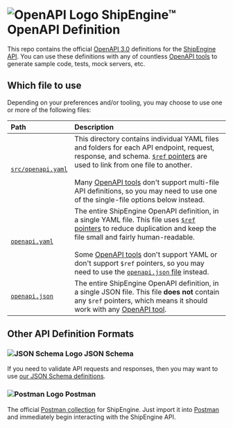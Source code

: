![OpenAPI Logo](https://shipengine.github.io/img/openapi-logo.png) ShipEngine™ OpenAPI Definition
==============================================

This repo contains the official [OpenAPI 3.0](https://github.com/OAI/OpenAPI-Specification/blob/master/versions/3.0.2.md) definitions for the [ShipEngine API](https://shipengine.com).  You can use these definitions with any of countless [OpenAPI tools](https://openapi.tools/) to generate sample code, tests, mock servers, etc.


Which file to use
-----------------------------------
Depending on your preferences and/or tooling, you may choose to use one or more of the following files:

|Path                |Description
|:-------------------|:--------------------------------
|[`src/openapi.yaml`](src/openapi.yaml)|This directory contains individual YAML files and folders for each API endpoint, request, response, and schema.  [`$ref` pointers](https://github.com/OAI/OpenAPI-Specification/blob/master/versions/3.0.2.md#reference-object) are used to link from one file to another.<br><br> Many [OpenAPI tools](https://openapi.tools/) don't support multi-file API definitions, so you may need to use one of the single-file options below instead.
|[`openapi.yaml`](openapi.yaml)        |The entire ShipEngine OpenAPI definition, in a single YAML file.  This file uses [`$ref` pointers](https://github.com/OAI/OpenAPI-Specification/blob/master/versions/3.0.2.md#reference-object) to reduce duplication and keep the file small and fairly human-readable.<br><br> Some [OpenAPI tools](https://openapi.tools/) don't support YAML or don't support `$ref` pointers, so you may need to use the [`openapi.json` file](openapi.json) instead.
|[`openapi.json`](openapi.json)        |The entire ShipEngine OpenAPI definition, in a single JSON file.  This file **does not** contain any `$ref` pointers, which means it should work with any [OpenAPI tool](https://openapi.tools/).


Other API Definition Formats
-----------------------------------

### ![JSON Schema Logo](https://shipengine.github.io/img/json-schema-logo-small.png) JSON Schema
If you need to validate API requests and responses, then you may want to use [our JSON Schema definitions](https://github.com/ShipEngine/shipengine-json-schema).

### ![Postman Logo](https://shipengine.github.io/img/postman-logo-small.png) Postman
The official [Postman collection](https://github.com/shipengine/shipengine-postman) for ShipEngine.  Just import it into [Postman](https://getpostman.com) and immediately begin interacting with the ShipEngine API.
